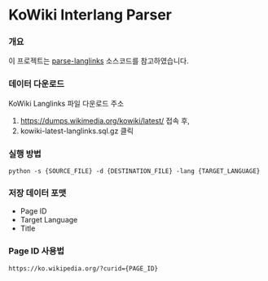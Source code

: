 # KoWiki Interlang Parser

### 개요
이 프로젝트는 [parse-langlinks] 소스코드를 참고하였습니다.

[parse-langlinks]: https://github.com/billdthompson/parse-langlinks

### 데이터 다운로드

KoWiki Langlinks 파일 다운로드 주소
1. https://dumps.wikimedia.org/kowiki/latest/ 접속 후,
2. kowiki-latest-langlinks.sql.gz 클릭

### 실행 방법

```
python -s {SOURCE_FILE} -d {DESTINATION_FILE} -lang {TARGET_LANGUAGE}
```

### 저장 데이터 포맷
- Page ID
- Target Language
- Title

### Page ID 사용법
```
https://ko.wikipedia.org/?curid={PAGE_ID}
```